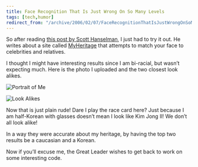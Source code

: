 ```yaml
---
title: Face Recognition That Is Just Wrong On So Many Levels
tags: [tech,humor]
redirect_from: "/archive/2006/02/07/FaceRecognitionThatIsJustWrongOnSoManyLevels.aspx/"
---
```


So after reading [this post by Scott
Hanselman](http://www.hanselman.com/blog/FaceRecognitionuhNotQuite.aspx "Face Recognition Blog Post"),
I just had to try it out. He writes about a site called
[MyHeritage](http://www.myheritage.com/ "My Heritage Website") that
attempts to match your face to celebrities and relatives.

I thought I might have interesting results since I am bi-racial, but
wasn’t expecting much. Here is the photo I uploaded and the two closest
look alikes.

![Portrait of Me](https://haacked.com/assets/images/PortraitOfMe.jpg)

![Look Alikes](https://haacked.com/assets/images/MeLookalikes.jpg)

Now that is just plain rude! Dare I play the race card here? Just
because I am half-Korean with glasses doesn’t mean I look like Kim Jong
Il! We don’t all look alike!

In a way they were accurate about my heritage, by having the top two
results be a caucasian and a Korean.

Now if you’ll excuse me, the Great Leader wishes to get back to work on
some interesting code.

